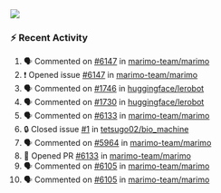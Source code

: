 <div>
  <img src="http://github-profile-summary-cards.vercel.app/api/cards/profile-details?username=tetsugo02&theme=vue"/>
</div>

### :zap: Recent Activity
<!--START_SECTION:activity-->
1. 🗣 Commented on [#6147](https://github.com/marimo-team/marimo/issues/6147#issuecomment-3220491549) in [marimo-team/marimo](https://github.com/marimo-team/marimo)
2. ❗ Opened issue [#6147](https://github.com/marimo-team/marimo/issues/6147) in [marimo-team/marimo](https://github.com/marimo-team/marimo)
3. 🗣 Commented on [#1746](https://github.com/huggingface/lerobot/pull/1746#issuecomment-3218195684) in [huggingface/lerobot](https://github.com/huggingface/lerobot)
4. 🗣 Commented on [#1730](https://github.com/huggingface/lerobot/issues/1730#issuecomment-3218195068) in [huggingface/lerobot](https://github.com/huggingface/lerobot)
5. 🗣 Commented on [#6133](https://github.com/marimo-team/marimo/pull/6133#issuecomment-3217471383) in [marimo-team/marimo](https://github.com/marimo-team/marimo)
6. 🔒 Closed issue [#1](https://github.com/tetsugo02/bio_machine/issues/1) in [tetsugo02/bio_machine](https://github.com/tetsugo02/bio_machine)
7. 🗣 Commented on [#5964](https://github.com/marimo-team/marimo/issues/5964#issuecomment-3216704511) in [marimo-team/marimo](https://github.com/marimo-team/marimo)
8. 💪 Opened PR [#6133](https://github.com/marimo-team/marimo/pull/6133) in [marimo-team/marimo](https://github.com/marimo-team/marimo)
9. 🗣 Commented on [#6105](https://github.com/marimo-team/marimo/pull/6105#issuecomment-3211093435) in [marimo-team/marimo](https://github.com/marimo-team/marimo)
10. 🗣 Commented on [#6105](https://github.com/marimo-team/marimo/pull/6105#issuecomment-3211090849) in [marimo-team/marimo](https://github.com/marimo-team/marimo)
<!--END_SECTION:activity-->
